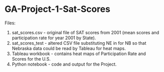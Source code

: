 # GA-Project-1-Sat-Scores

Files:
1) sat_scores.csv - original file of SAT scores from 2001 (mean scores and participation rate for year 2001 by State).
2) sat_scores_test - altered CSV file substituting NE in for NB so that Nebraska data could be read by Tableau for heat maps.
3) Tableau workbook - contains heat maps of Participation Rate and Scores for the U.S.
4) Python notebook - code and output for the Project.
